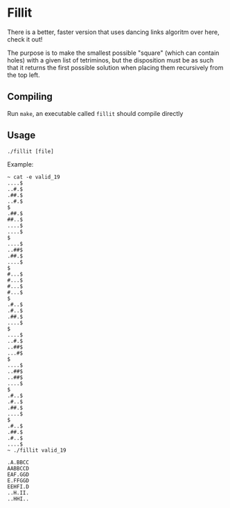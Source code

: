 # Fillit
There is a better, faster version that uses dancing links algoritm over here, check it out!

The purpose is to make the smallest possible "square" (which can contain holes) with a given list of tetriminos, but the disposition must be as such that it returns the first possible solution when placing them recursively from the top left.


## Compiling
Run `make`, an executable called `fillit` should compile directly

## Usage
`./fillit [file]`

Example:
```
~ cat -e valid_19
....$
..#.$
.##.$
..#.$
$
.##.$
##..$
....$
....$
$
....$
..##$
.##.$
....$
$
#...$
#...$
#...$
#...$
$
.#..$
.#..$
.##.$
....$
$
....$
..#.$
..##$
...#$
$
....$
..##$
..##$
....$
$
.#..$
.#..$
.##.$
....$
$
.#..$
.##.$
.#..$
....$
~ ./fillit valid_19

.A.BBCC
AABBCCD
EAF.GGD
E.FFGGD
EEHFI.D
..H.II.
..HHI..
```
